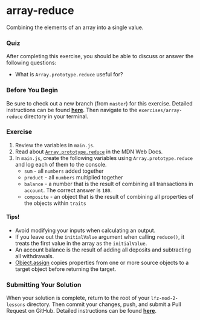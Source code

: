 # array-reduce

Combining the elements of an array into a single value.

### Quiz

After completing this exercise, you should be able to discuss or answer the following questions:

- What is `Array.prototype.reduce` useful for?

### Before You Begin

Be sure to check out a new branch (from `master`) for this exercise. Detailed instructions can be found [**here**](../../guides/before-each-exercise.md). Then navigate to the `exercises/array-reduce` directory in your terminal.

### Exercise

1. Review the variables in `main.js`.
1. Read about [`Array.prototype.reduce`](https://developer.mozilla.org/en-US/docs/Web/JavaScript/Reference/Global_Objects/Array/reduce) in the MDN Web Docs.
1. In `main.js`, create the following variables using `Array.prototype.reduce` and log each of them to the console.
    - `sum` - all `numbers` added together
    - `product` - all `numbers` multiplied together
    - `balance` - a number that is the result of combining all transactions in `account`. The correct answer is `180`.
    - `composite` - an object that is the result of combining all properties of the objects within `traits`

#### Tips!

- Avoid modifying your inputs when calculating an output.
- If you leave out the `initialValue` argument when calling `reduce()`, it treats the first value in the array as the `initialValue`.
- An account balance is the result of adding all deposits and subtracting all withdrawals.
- [Object.assign](https://developer.mozilla.org/en-US/docs/Web/JavaScript/Reference/Global_Objects/Object/assign) copies properties from one or more source objects to a target object before returning the target.

### Submitting Your Solution

When your solution is complete, return to the root of your `lfz-mod-2-lessons` directory. Then commit your changes, push, and submit a Pull Request on GitHub. Detailed instructions can be found [**here**](../../guides/after-each-exercise.md).
